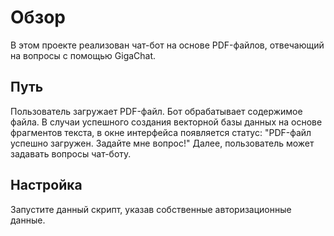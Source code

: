 # Обзор
В этом проекте реализован чат-бот на основе PDF-файлов, отвечающий на вопросы с помощью GigaChat.
## Путь
Пользователь загружает PDF-файл.
Бот обрабатывает содержимое файла. В случаи успешного создания векторной базы данных на основе фрагментов текста, в окне интерфейса появляется статус: "PDF-файл успешно загружен. Задайте мне вопрос!"
Далее, пользователь может задавать вопросы чат-боту.
## Настройка
Запустите данный скрипт, указав собственные авторизационные данные.
